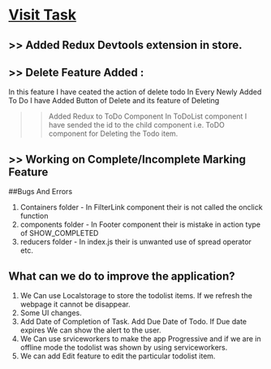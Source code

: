 <a href="https://dipakbhise.github.io/redux-todo-mapstateprops"><h1>Visit Task</h1></a>

## >> Added Redux Devtools extension in store.

## >> Delete Feature Added :
In this feature I have ceated the action of delete todo
In Every Newly Added To Do I have Added Button of Delete and its feature of Deleting
>> Added Redux to ToDo Component
>> In ToDoList component I have sended the id to the child component i.e. ToDO component for Deleting the Todo item.

## >> Working on Complete/Incomplete Marking Feature


##Bugs And Errors
1. Containers folder - In FilterLink component their is not called the onclick function
2. components folder - In Footer component their is mistake in action type of SHOW_COMPLETED
3. reducers folder - In index.js their is unwanted use of spread operator
etc.

## What can we do to improve the application?
1. We Can use Localstorage to store the todolist items. If we refresh the webpage it cannot be disappear.
2. Some UI changes.
3. Add Date of Completion of Task. Add Due Date of Todo. If Due date expires We can show the alert to the user.
4. We Can use srviceworkers to make the app Progressive and if we are in offline mode the todolist was shown by using serviceworkers.
5. We can add Edit feature to edit the particular todolist item.


